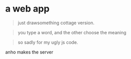 # a web app

> just drawsomething cottage version.

> you type a word, and the other choose the meaning

> so sadly for my ugly js code.

anho makes the server
